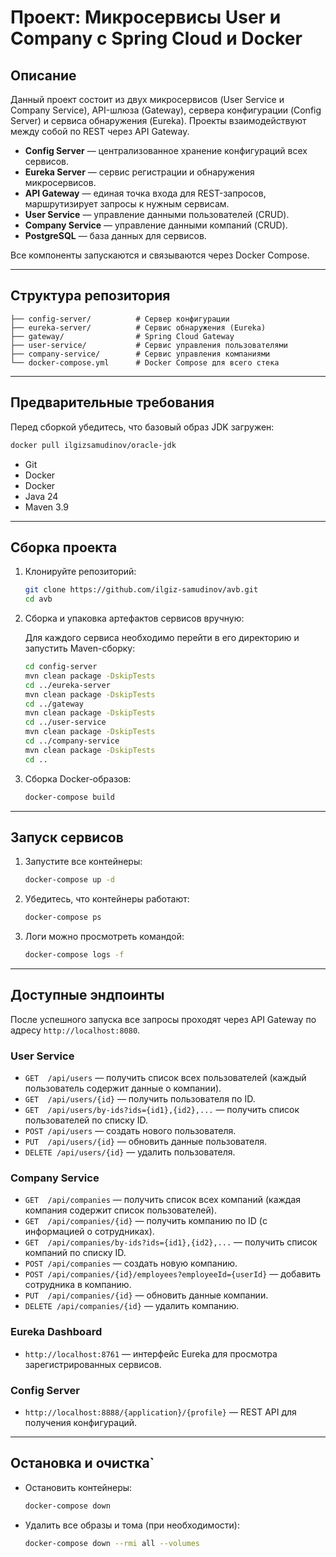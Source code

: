 # Проект: Микросервисы User и Company с Spring Cloud и Docker

## Описание

Данный проект состоит из двух микросервисов (User Service и Company Service), API-шлюза (Gateway), сервера конфигурации (Config Server) и сервиса обнаружения (Eureka). Проекты взаимодействуют между собой по REST через API Gateway.

* **Config Server** — централизованное хранение конфигураций всех сервисов.
* **Eureka Server** — сервис регистрации и обнаружения микросервисов.
* **API Gateway** — единая точка входа для REST-запросов, маршрутизирует запросы к нужным сервисам.
* **User Service** — управление данными пользователей (CRUD).
* **Company Service** — управление данными компаний (CRUD).
* **PostgreSQL** — база данных для сервисов.

Все компоненты запускаются и связываются через Docker Compose.

---

## Структура репозитория

```text
├── config-server/          # Сервер конфигурации
├── eureka-server/          # Сервис обнаружения (Eureka)
├── gateway/                # Spring Cloud Gateway
├── user-service/           # Сервис управления пользователями
├── company-service/        # Сервис управления компаниями
└── docker-compose.yml      # Docker Compose для всего стека
```

---

## Предварительные требования


Перед сборкой убедитесь, что базовый образ JDK загружен:
```bash
docker pull ilgizsamudinov/oracle-jdk
```


* Git
* Docker 
* Docker 
* Java 24
* Maven 3.9

---

## Сборка проекта

1. Клонируйте репозиторий:

   ```bash
   git clone https://github.com/ilgiz-samudinov/avb.git
   cd avb
   ```

2. Сборка и упаковка артефактов сервисов вручную:

   Для каждого сервиса необходимо перейти в его директорию и запустить Maven-сборку:

   ```bash
   cd config-server
   mvn clean package -DskipTests
   cd ../eureka-server
   mvn clean package -DskipTests
   cd ../gateway
   mvn clean package -DskipTests
   cd ../user-service
   mvn clean package -DskipTests
   cd ../company-service
   mvn clean package -DskipTests
   cd ..
   ```

3. Сборка Docker-образов:

   ```bash
   docker-compose build
   ```

---

## Запуск сервисов

1. Запустите все контейнеры:

   ```bash
   docker-compose up -d
   ```
2. Убедитесь, что контейнеры работают:

   ```bash
   docker-compose ps
   ```
3. Логи можно просмотреть командой:

   ```bash
   docker-compose logs -f
   ```

---

## Доступные эндпоинты

После успешного запуска все запросы проходят через API Gateway по адресу `http://localhost:8080`.

### User Service

* `GET  /api/users` — получить список всех пользователей (каждый пользователь содержит данные о компании).
* `GET  /api/users/{id}` — получить пользователя по ID.
* `GET  /api/users/by-ids?ids={id1},{id2},...` — получить список пользователей по списку ID.
* `POST /api/users` — создать нового пользователя.
* `PUT  /api/users/{id}` — обновить данные пользователя.
* `DELETE /api/users/{id}` — удалить пользователя.

### Company Service

* `GET  /api/companies` — получить список всех компаний (каждая компания содержит список пользователей).
* `GET  /api/companies/{id}` — получить компанию по ID (с информацией о сотрудниках).
* `GET  /api/companies/by-ids?ids={id1},{id2},...` — получить список компаний по списку ID.
* `POST /api/companies` — создать новую компанию.
* `POST /api/companies/{id}/employees?employeeId={userId}` — добавить сотрудника в компанию.
* `PUT  /api/companies/{id}` — обновить данные компании.
* `DELETE /api/companies/{id}` — удалить компанию.

### Eureka Dashboard

* `http://localhost:8761` — интерфейс Eureka для просмотра зарегистрированных сервисов.

### Config Server

* `http://localhost:8888/{application}/{profile}` — REST API для получения конфигураций.

---

## Остановка и очистка\`

* Остановить контейнеры:

  ```bash
  docker-compose down
  ```
* Удалить все образы и тома (при необходимости):

  ```bash
  docker-compose down --rmi all --volumes
  ```
